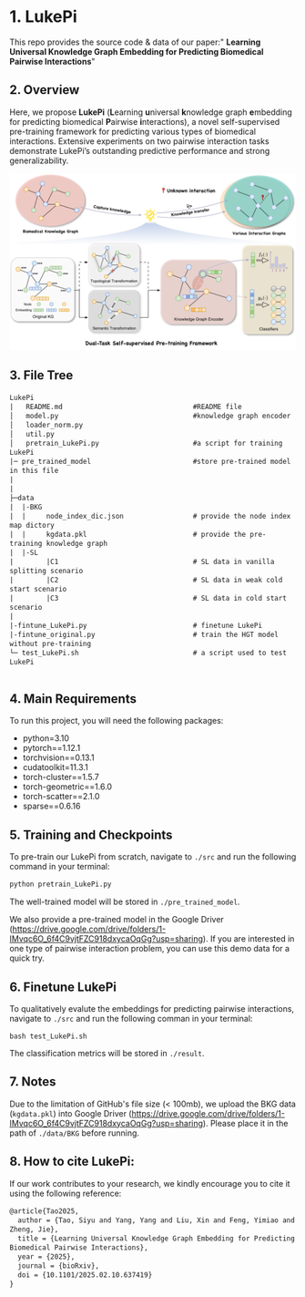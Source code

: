 # 1. LukePi

This repo provides the source code & data of our paper:" **Learning Universal Knowledge Graph Embedding for Predicting Biomedical Pairwise Interactions**"

## 2. Overview

Here, we propose **LukePi** (**L**earning **u**niversal **k**nowledge graph **e**mbedding for predicting biomedical **P**airwise **i**nteractions), a novel self-supervised pre-training framework for predicting various types of biomedical interactions. Extensive experiments on two pairwise interaction tasks demonstrate LukePi’s outstanding predictive performance and strong generalizability.

![image](Lukepi_overview.png)

## 3. File Tree

```
LukePi
|   README.md                                #README file                    
│   model.py                                 #knowledge graph encoder
│   loader_norm.py                         
│   util.py
│   pretrain_LukePi.py                       #a script for training LukePi
|─ pre_trained_model                         #store pre-trained model in this file
|  
|
├─data
|  |-BKG
|  |     node_index_dic.json                 # provide the node index map dictory
|  |     kgdata.pkl                          # provide the pre-training knowledge graph
|  |-SL
|        |C1                                 # SL data in vanilla splitting scenario
|        |C2                                 # SL data in weak cold start scenario
|        |C3                                 # SL data in cold start scenario
|
|-fintune_LukePi.py                          # finetune LukePi   
|-fintune_original.py                        # train the HGT model without pre-training
└─ test_LukePi.sh                            # a script used to test LukePi 
     
   ```


## 4. Main Requirements

To run this project, you will need the following packages:
- python=3.10
- pytorch==1.12.1 
- torchvision==0.13.1 
- cudatoolkit=11.3.1
- torch-cluster==1.5.7
- torch-geometric==1.6.0
- torch-scatter==2.1.0
- sparse==0.6.16


## 5. Training and Checkpoints

To pre-train our LukePi from scratch, navigate to `./src` and run the following command in your terminal:
```python
python pretrain_LukePi.py
```
The well-trained model will be stored in `./pre_trained_model`. 

We also provide a pre-trained model in the Google Driver (https://drive.google.com/drive/folders/1-IMvqc6O_6f4C9vjtFZC918dxycaOqGg?usp=sharing). If you are interested in one type of pairwise interaction problem, you can use this demo data for a quick try. 


## 6. Finetune LukePi

To qualitatively evalute the embeddings for predicting pairwise interactions, navigate to ```./src``` and run the following comman in your terminal:
```shell
bash test_LukePi.sh
```
The classification metrics will be stored in `./result`.

## 7. Notes
Due to the limitation of GitHub's file size (< 100mb), we upload the BKG data (`kgdata.pkl`) into Google Driver (https://drive.google.com/drive/folders/1-IMvqc6O_6f4C9vjtFZC918dxycaOqGg?usp=sharing). Please place it in the path of `./data/BKG` before running.

## 8. How to cite LukePi:
If our work contributes to your research, we kindly encourage you to cite it using the following reference:
```
@article{Tao2025,
  author = {Tao, Siyu and Yang, Yang and Liu, Xin and Feng, Yimiao and Zheng, Jie},
  title = {Learning Universal Knowledge Graph Embedding for Predicting Biomedical Pairwise Interactions},
  year = {2025},
  journal = {bioRxiv},
  doi = {10.1101/2025.02.10.637419}
}
```

